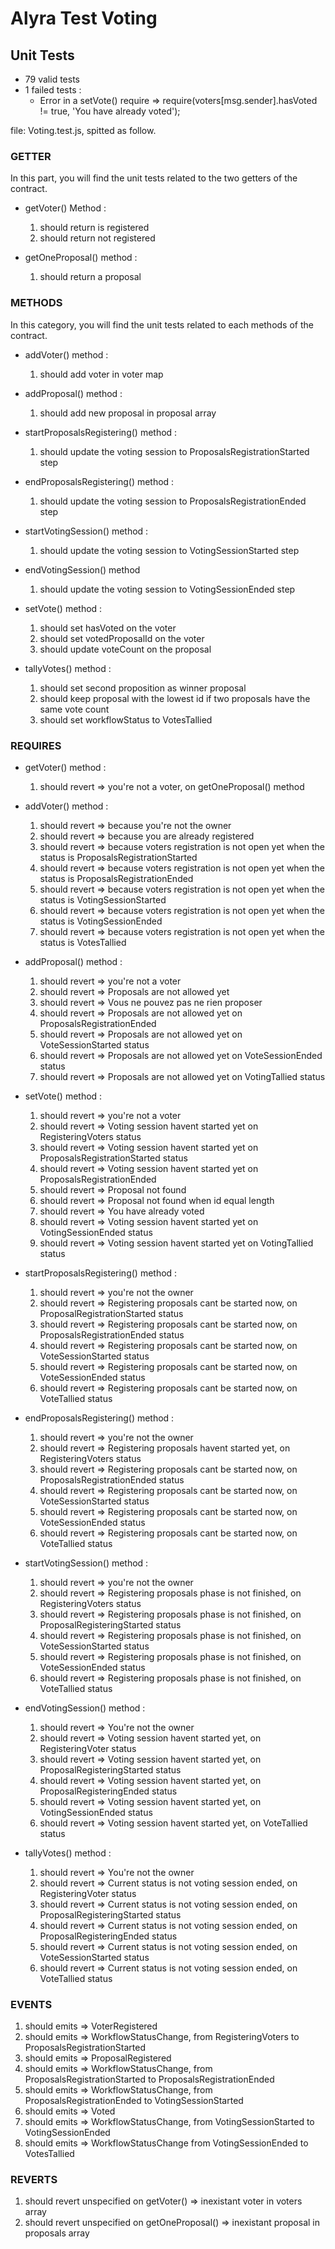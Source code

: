 # Alyra Test Voting

## Unit Tests

* 79 valid tests
* 1 failed tests : 
    * Error in a setVote() require => require(voters[msg.sender].hasVoted != true, 'You have already voted'); 

file: Voting.test.js, spitted as follow.

### GETTER

In this part, you will find the unit tests related to the two getters of the contract.

 - getVoter() Method :
     1. should return is registered
     2. should return not registered

 - getOneProposal() method :
     1. should return a proposal
 
### METHODS

In this category, you will find the unit tests related to each methods of the contract.

- addVoter() method :
    1. should add voter in voter map

- addProposal() method :
    1. should add new proposal in proposal array

- startProposalsRegistering() method :
    1. should update the voting session to ProposalsRegistrationStarted step

- endProposalsRegistering() method : 
    1. should update the voting session to ProposalsRegistrationEnded step

- startVotingSession() method :
    1. should update the voting session to VotingSessionStarted step

- endVotingSession() method
    1. should update the voting session to VotingSessionEnded step

- setVote() method : 
    1. should set hasVoted on the voter
    2. should set votedProposalId on the voter
    3. should update voteCount on the proposal

- tallyVotes() method :
    1. should set second proposition as winner proposal
    2. should keep proposal with the lowest id if two proposals have the same vote count
    3. should set workflowStatus to VotesTallied

### REQUIRES

- getVoter() method :
    1. should revert => you're not a voter, on getOneProposal() method

- addVoter() method :
    1. should revert => because you're not the owner
    2. should revert => because you are already registered
    3. should revert => because voters registration is not open yet when the status is ProposalsRegistrationStarted
    4. should revert => because voters registration is not open yet when the status is ProposalsRegistrationEnded
    5. should revert => because voters registration is not open yet when the status is VotingSessionStarted
    6. should revert => because voters registration is not open yet when the status is VotingSessionEnded
    7. should revert => because voters registration is not open yet when the status is VotesTallied

- addProposal() method :
    1. should revert => you're not a voter
    2. should revert => Proposals are not allowed yet
    3. should revert => Vous ne pouvez pas ne rien proposer
    4. should revert => Proposals are not allowed yet on ProposalsRegistrationEnded
    5. should revert => Proposals are not allowed yet on VoteSessionStarted status
    6. should revert => Proposals are not allowed yet on VoteSessionEnded status
    7. should revert => Proposals are not allowed yet on VotingTallied status

- setVote() method :
    1. should revert => you're not a voter
    2. should revert => Voting session havent started yet on RegisteringVoters status
    3. should revert => Voting session havent started yet on ProposalsRegistrationStarted status
    4. should revert => Voting session havent started yet on ProposalsRegistrationEnded
    5. should revert => Proposal not found
    6. should revert => Proposal not found when id equal length
    7. should revert => You have already voted
    8. should revert => Voting session havent started yet on VotingSessionEnded status
    9. should revert => Voting session havent started yet on VotingTallied status

- startProposalsRegistering() method :
    1. should revert => you're not the owner
    2. should revert => Registering proposals cant be started now, on ProposalRegistrationStarted status
    3. should revert => Registering proposals cant be started now, on ProposalsRegistrationEnded status
    4. should revert => Registering proposals cant be started now, on VoteSessionStarted status
    5. should revert => Registering proposals cant be started now, on VoteSessionEnded status
    6. should revert => Registering proposals cant be started now, on VoteTallied status

- endProposalsRegistering() method :
    1. should revert => you're not the owner
    2. should revert => Registering proposals havent started yet, on RegisteringVoters status
    3. should revert => Registering proposals cant be started now, on ProposalsRegistrationEnded status
    4. should revert => Registering proposals cant be started now, on VoteSessionStarted status
    5. should revert => Registering proposals cant be started now, on VoteSessionEnded status
    6. should revert => Registering proposals cant be started now, on VoteTallied status

- startVotingSession() method :
    1. should revert => you're not the owner
    2. should revert => Registering proposals phase is not finished, on RegisteringVoters status
    3. should revert => Registering proposals phase is not finished, on ProposalRegisteringStarted status
    5. should revert => Registering proposals phase is not finished, on VoteSessionStarted status
    6. should revert => Registering proposals phase is not finished, on VoteSessionEnded status
    7. should revert => Registering proposals phase is not finished, on VoteTallied status

- endVotingSession() method :
    1. should revert => You're not the owner
    2. should revert => Voting session havent started yet, on RegisteringVoter status
    3. should revert => Voting session havent started yet, on ProposalRegisteringStarted status
    4. should revert => Voting session havent started yet, on ProposalRegisteringEnded status
    5. should revert => Voting session havent started yet, on VotingSessionEnded status
    6. should revert => Voting session havent started yet, on VoteTallied status

- tallyVotes() method : 
    1. should revert => You're not the owner
    2. should revert => Current status is not voting session ended, on RegisteringVoter status
    3. should revert => Current status is not voting session ended, on ProposalRegisteringStarted status
    4. should revert => Current status is not voting session ended, on ProposalRegisteringEnded status
    5. should revert => Current status is not voting session ended, on VoteSessionStarted status
    6. should revert => Current status is not voting session ended, on VoteTallied status


### EVENTS

1. should emits => VoterRegistered
2. should emits => WorkflowStatusChange, from RegisteringVoters to ProposalsRegistrationStarted
3. should emits => ProposalRegistered
4. should emits => WorkflowStatusChange, from ProposalsRegistrationStarted to ProposalsRegistrationEnded
5. should emits => WorkflowStatusChange, from ProposalsRegistrationEnded to VotingSessionStarted
6. should emits => Voted
7. should emits => WorkflowStatusChange, from VotingSessionStarted to VotingSessionEnded
8. should emits => WorkflowStatusChange from VotingSessionEnded to VotesTallied

### REVERTS

1. should revert unspecified on getVoter() => inexistant voter in voters array
2. should revert unspecified on getOneProposal() => inexistant proposal in proposals array